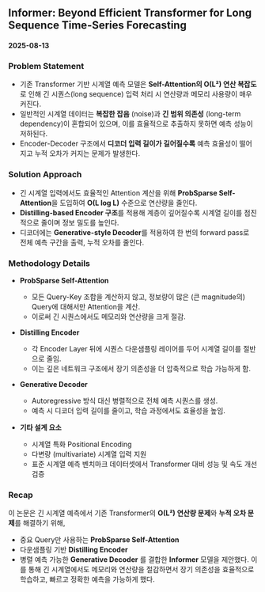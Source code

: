 ## Informer: Beyond Efficient Transformer for Long Sequence Time-Series Forecasting

#### 2025-08-13

### Problem Statement

* 기존 Transformer 기반 시계열 예측 모델은 **Self-Attention의 O(L²) 연산 복잡도**로 인해 긴 시퀀스(long sequence) 입력 처리 시 연산량과 메모리 사용량이 매우 커진다.
* 일반적인 시계열 데이터는 **복잡한 잡음** (noise)과 **긴 범위 의존성** (long-term dependency)이 혼합되어 있으며, 이를 효율적으로 추출하지 못하면 예측 성능이 저하된다.
* Encoder-Decoder 구조에서 **디코더 입력 길이가 길어질수록** 예측 효율성이 떨어지고 누적 오차가 커지는 문제가 발생한다.

### Solution Approach

* 긴 시계열 입력에서도 효율적인 Attention 계산을 위해 **ProbSparse Self-Attention**을 도입하여 **O(L log L)** 수준으로 연산량을 줄인다.
* **Distilling-based Encoder 구조**를 적용해 계층이 깊어질수록 시계열 길이를 점진적으로 줄이며 정보 밀도를 높인다.
* 디코더에는 **Generative-style Decoder**를 적용하여 한 번의 forward pass로 전체 예측 구간을 출력, 누적 오차를 줄인다.

### Methodology Details

* **ProbSparse Self-Attention**

  * 모든 Query-Key 조합을 계산하지 않고, 정보량이 많은 (큰 magnitude의) Query에 대해서만 Attention을 계산.
  * 이로써 긴 시퀀스에서도 메모리와 연산량을 크게 절감.
* **Distilling Encoder**

  * 각 Encoder Layer 뒤에 시퀀스 다운샘플링 레이어를 두어 시계열 길이를 절반으로 줄임.
  * 이는 깊은 네트워크 구조에서 장기 의존성을 더 압축적으로 학습 가능하게 함.
* **Generative Decoder**

  * Autoregressive 방식 대신 병렬적으로 전체 예측 시퀀스를 생성.
  * 예측 시 디코더 입력 길이를 줄이고, 학습 과정에서도 효율성을 높임.
* **기타 설계 요소**

  * 시계열 특화 Positional Encoding
  * 다변량 (multivariate) 시계열 입력 지원
  * 표준 시계열 예측 벤치마크 데이터셋에서 Transformer 대비 성능 및 속도 개선 검증

### Recap

이 논문은 긴 시계열 예측에서 기존 Transformer의 **O(L²) 연산량 문제**와 **누적 오차 문제**를 해결하기 위해,

* 중요 Query만 사용하는 **ProbSparse Self-Attention**
* 다운샘플링 기반 **Distilling Encoder**
* 병렬 예측 가능한 **Generative Decoder**
  를 결합한 **Informer** 모델을 제안했다.
  이를 통해 긴 시계열에서도 메모리와 연산량을 절감하면서 장기 의존성을 효율적으로 학습하고, 빠르고 정확한 예측을 가능하게 했다.
